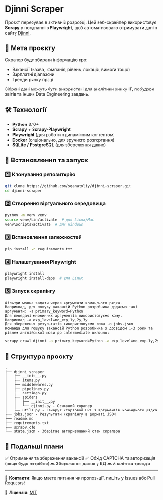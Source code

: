 # Djinni Scraper

Проєкт перебуває в активній розробці. Цей веб-скрейпер використовує **Scrapy** у поєднанні з **Playwright**, щоб автоматизовано отримувати дані з сайту [Djinni](https://djinni.co/).

## 📌 Мета проєкту

Скрапер буде збирати інформацію про:
- Вакансії (назва, компанія, рівень, локація, вимоги тощо)
- Зарплатні діапазони
- Тренди ринку праці

Зібрані дані можуть бути використані для аналітики ринку IT, побудови звітів та інших Data Engineering завдань.

## 🛠 Технології

- **Python** 3.10+
- **Scrapy** + **Scrapy-Playwright**
- **Playwright** (для роботи з динамічним контентом)
- **Docker** (опціонально, для зручного розгортання)
- **SQLite / PostgreSQL** (для збереження даних)

## 🚀 Встановлення та запуск

### 1️⃣ Клонування репозиторію
```bash
git clone https://github.com/sqanatoliy/djinni-scraper.git
cd djinni-scraper
```

### 2️⃣ Створення віртуального середовища
```bash
python -m venv venv
source venv/bin/activate  # для Linux/Mac
venv\Scripts\activate  # для Windows
```

### 3️⃣ Встановлення залежностей
```bash
pip install -r requirements.txt
```

### 4️⃣ Налаштування Playwright
```bash
playwright install
playwright install-deps  # для Linux
```

### 5️⃣ Запуск скрапінгу
    Фільтри можна задати через аргументи командного рядка.
    Наприклад, для пошуку вакансій Python розробника додаємо такі аргументи: -a primary_keyword=Python
    Для пеоедачі множинних аргументів використовуємо кому.
    Наприклад -a exp_level=no_exp,1y,2y,3y
    Для збереження результатів використовуємо ключ -o jobs.json
    Команда для пошуку вакансій Python розробника з досвідом 1-3 роки та рівнем англійської мови до intermediate включно:

```bash
scrapy crawl djinni -a primary_keyword=Python -a exp_level=no_exp,1y,2y,3y -a english_level=no_english,basic,pre,intermediate -o jobs.json
```

## 📁 Структура проєкту
```
.
├── djinni_scraper
│   ├── __init__.py
│   ├── items.py
│   ├── middlewares.py
│   ├── pipelines.py
│   ├── settings.py
│   ├── spiders
│   │   ├── __init__.py
│   │   └── djinni.py - Основний скрапер
│   └── utils.py - Генерує стартовий URL з аргументів командного рядка
├── jobs.json - Результати скрапінгу в форматі JSON
├── readme.md
├── requirements.txt
├── scrapy.cfg
└── state.json - Зберігає авторизований стан скрапера
```

## 📌 Подальші плани
✅ Отримання та збереження вакансій
✅ Обхід CAPTCHA та авторизація (якщо буде потрібно)
🔜 Збереження даних у БД
🔜 Аналітика трендів

---
🔗 **Контакти**: Якщо маєте питання чи пропозиції, пишіть у Issues або Pull Requests!

📝 **Ліцензія**: [MIT](./LICENSE)